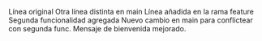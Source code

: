 Línea original
Otra línea distinta en main
Línea añadida en la rama feature
Segunda funcionalidad agregada
Nuevo cambio en main para conflictear con segunda func.
Mensaje de bienvenida mejorado.

